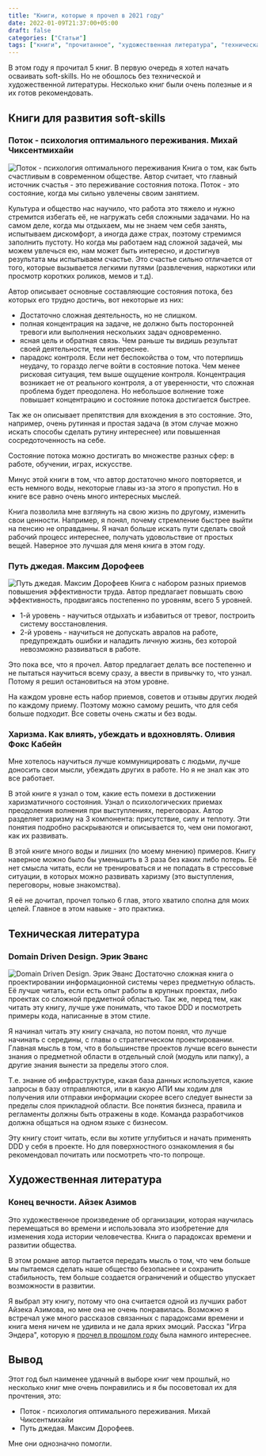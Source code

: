 ```yaml
---
title: "Книги, которые я прочел в 2021 году"
date: 2022-01-09T21:37:00+05:00
draft: false
categories: ["Статьи"]
tags: ["книги", "прочитанное", "художественная литература", "техническая литература", "soft skills"]
---
```

В этом году я прочитал 5 книг. В первую очередь я хотел начать осваивать soft-skills. Но не обошлось без технической и художественной литературы. Несколько книг были очень полезные и я их готов рекомендовать.
 <!--more-->

## Книги для развития soft-skills
### Поток - психология оптимального переживания. Михай Чиксентмихайи
![Поток - психология оптимального переживания](potok.jpg "Поток")
Книга о том, как быть счастливым в современном обществе. Автор считает, что главный источник счастья - это переживание состояния потока. Поток - это состояние, когда мы сильно увлечены своим занятием.

Культура и общество нас научило, что работа это тяжело и нужно стремится избегать её, не нагружать себя сложными задачами. Но на самом деле, когда мы отдыхаем, мы не знаем чем себя занять, испытываем дискомфорт, а иногда даже страх, поэтому стремимся заполнить пустоту. Но когда мы работаем над сложной задачей, мы можем увлечься ею, нам может быть интересно, и достигнув результата мы испытываем счастье. Это счастье сильно отличается от того, которые вызывается легкими путями (развлечения, наркотики или просмотр коротких роликов, мемов и т.д).

Автор описывает основные составляющие состояния потока, без которых его трудно достичь, вот некоторые из них:
- Достаточно сложная деятельность, но не слишком.
- полная концентрация на задаче, не должно быть посторонней тревоги или выполнения нескольких задач одновременно.
- ясная цель и обратная связь. Чем раньше ты видишь результат своей деятельности, тем интереснее.
 - парадокс контроля. Если нет беспокойства о том, что потерпишь неудачу, то гораздо легче войти в состояние потока. Чем менее рисковая ситуация, тем выше ощущение контроля. Концентрация возникает не от реального контроля, а от уверенности, что сложная проблема будет преодолена. Но небольшое волнение тоже повышает концентрацию и состояние потока достигается быстрее.

Так же он описывает препятствия для вхождения в это состояние. Это, например, очень рутинная и простая задача (в этом случае можно искать способы сделать рутину интереснее) или повышенная сосредоточенность на себе.

Состояние потока можно достигать во множестве разных сфер: в работе, обучении, играх, искусстве. 

Минус этой книги в том, что автор достаточно много повторяется, и есть немного воды, некоторые главы из-за этого я пропустил. Но в книге все равно очень много интересных мыслей.

Книга позволила мне взглянуть на свою жизнь по другому, изменить свои ценности. Например, я понял, почему стремление быстрее выйти на пенсию не оправданны. Я начал больше искать пути сделать свой рабочий процесс интереснее, получать удовольствие от простых вещей. Наверное это лучшая для меня книга в этом году.

### Путь джедая. Максим Дорофеев
![Путь джедая. Максим Дорофеев](put_djedaya.jpg "Путь джедая")
Книга с набором разных приемов повышения эффективности труда. Автор предлагает повышать свою эффективность, продвигаясь постепенно по уровням, всего 5 уровней.
- 1-й уровень - научиться отдыхать и избавиться от тревог, построить систему восстановления.
- 2-й уровень - научиться не допускать авралов на работе, предупреждать ошибки и наладить личную жизнь, без которой невозможно развиваться в работе.

Это пока все, что я прочел. Автор предлагает делать все постепенно и не пытаться научиться всему сразу, а ввести в привычку то, что узнал. Потому я решил остановиться на этом уровне.

На каждом уровне есть набор приемов, советов и отзывы других людей по каждому приему. Поэтому можно самому решить, что для себя больше подходит.
Все советы очень сжаты и без воды.

### Харизма. Как влиять, убеждать и вдохновлять. Оливия Фокс Кабейн
Мне хотелось научиться лучше коммуницировать с людьми, лучше доносить свои мысли, убеждать других в работе. Но я не знал как это все работает.

В этой книге я узнал о том, какие есть помехи в достижении харизматичного состояния. Узнал о психологических приемах преодоления волнения при выступлениях, переговорах.
Автор разделяет харизму на 3 компонента: присутствие, силу и теплоту. Эти понятия подробно раскрываются и описывается то, чем они помогают, как их развивать.

В этой книге много воды и лишних (по моему мнению) примеров. Книгу наверное можно было бы уменьшить в 3 раза без каких либо потерь. Её нет смысла читать, если не тренироваться и не попадать в стрессовые ситуации, в которых можно развивать харизму (это выступления, переговоры, новые знакомства).

Я её не дочитал, прочел только 6 глав, этого хватило сполна для моих целей. Главное в этом навыке - это практика.

## Техническая литература
### Domain Driven Design. Эрик Эванс
![Domain Driven Design. Эрик Эванс](ddd.jpg "DDD")
Достаточно сложная книга о проектировании информационной системы через предметную область. Её лучше читать, если есть опыт работы в крупных проектах, либо проектах со сложной предметной областью. Так же, перед тем, как читать эту книгу, лучше уже понимать, что такое DDD и посмотреть примеры кода, написанные в этом стиле.

Я начинал читать эту книгу сначала, но потом понял, что лучше начинать с середины, с главы о стратегическом проектировании.
Главная мысль в том, что в большинстве проектов лучше всего вынести знания о предметной области в отдельный слой (модуль или папку), а другие знания вынести за пределы этого слоя.

Т.е. знание об инфраструктуре, какая база данных используется, какие запросы в базу отправляются, или в какую АПИ мы ходим для получения или отправки информации скорее всего следует вынести за пределы слоя прикладной области. Все понятия бизнеса, правила и регламенты должны быть отражены в коде. Команда разработчиков должна общаться на одном языке с бизнесом.

Эту книгу стоит читать, если вы хотите углубиться и начать применять DDD у себя в проекте. Но для поверхностного ознакомления я бы рекомендовал почитать или посмотреть что-то попроще.

## Художественная литература
### Конец вечности. Айзек Азимов
Это художественное произведение об организации, которая научилась перемещаться во времени и использовала это изобретение для изменения хода истории человечества. Книга о парадоксах времени и развитии общества.

В этом романе автор пытается передать мысль о том, что чем больше мы пытаемся сделать наше общество безопаснее и сохранить стабильность, тем больше создается ограничений и общество упускает возможности в развитии.

Я выбрал эту книгу, потому что она считается одной из лучших работ Айзека Азимова, но мне она не очень понравилась. Возможно я встречал уже много рассказов связанных с парадоксами времени и книга меня ничем не удивила и не дала ярких эмоций. Рассказ "Игра Эндера", которую я [прочел в прошлом году](/posts/books2020/#%D0%BE%D1%80%D1%81%D0%BE%D0%BD-%D1%81%D0%BA%D0%BE%D1%82%D1%82-%D0%BA%D0%B0%D1%80%D0%B4---%D0%B8%D0%B3%D1%80%D0%B0-%D1%8D%D0%BD%D0%B4%D0%B5%D1%80%D0%B0) была намного интереснее.

## Вывод
Этот год был наименее удачный в выборе книг чем прошлый, но несколько книг мне очень понравились и я бы посоветовал их для прочтения, это:
- Поток - психология оптимального переживания. Михай Чиксентмихайи
- Путь джедая. Максим Дорофеев.

Мне они однозначно помогли.